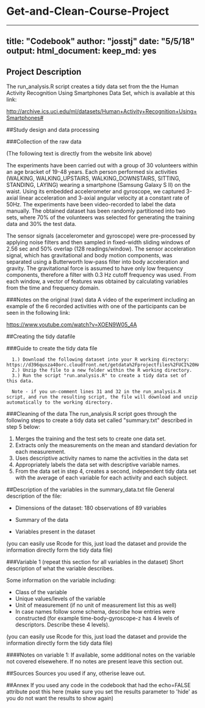 # Get-and-Clean-Course-Project
---
title: "Codebook"
author: "josstj"
date: "5/5/18"
output:
  html_document:
    keep_md: yes
---

## Project Description
The run_analysis.R script creates a tidy data set from the the Human Activity Recognition Using Smartphones Data Set, which is available at this link:

http://archive.ics.uci.edu/ml/datasets/Human+Activity+Recognition+Using+Smartphones#

##Study design and data processing

###Collection of the raw data

(The following text is directly from the website link above)

The experiments have been carried out with a group of 30 volunteers within an age bracket of 19-48 years. Each person performed six activities (WALKING, WALKING_UPSTAIRS, WALKING_DOWNSTAIRS, SITTING, STANDING, LAYING) wearing a smartphone (Samsung Galaxy S II) on the waist. Using its embedded accelerometer and gyroscope, we captured 3-axial linear acceleration and 3-axial angular velocity at a constant rate of 50Hz. The experiments have been video-recorded to label the data manually. The obtained dataset has been randomly partitioned into two sets, where 70% of the volunteers was selected for generating the training data and 30% the test data. 

The sensor signals (accelerometer and gyroscope) were pre-processed by applying noise filters and then sampled in fixed-width sliding windows of 2.56 sec and 50% overlap (128 readings/window). The sensor acceleration signal, which has gravitational and body motion components, was separated using a Butterworth low-pass filter into body acceleration and gravity. The gravitational force is assumed to have only low frequency components, therefore a filter with 0.3 Hz cutoff frequency was used. From each window, a vector of features was obtained by calculating variables from the time and frequency domain.

###Notes on the original (raw) data 
A video of the experiment including an example of the 6 recorded activities with one of the participants can be seen in the following link: 

https://www.youtube.com/watch?v=XOEN9W05_4A

##Creating the tidy datafile

###Guide to create the tidy data file

      1.) Download the following dataset into your R working directory:         https://d396qusza40orc.cloudfront.net/getdata%2Fprojectfiles%2FUCI%20HAR%20Dataset.zip
      2.) Unzip the file to a new folder within the R working directory.
      3.) Run the script "run.analysis.R" to create a tidy data set of this data.   
      
      Note - if you un-comment lines 31 and 32 in the run_analysis.R script, and run the resulting script, the file will download and unzip automatically to the working directory.    
  
###Cleaning of the data
The run_analysis.R script goes through the following steps to create a tidy data set called "summary.txt" described in step 5 below:

1. Merges the training and the test sets to create one data set.
2. Extracts only the measurements on the mean and standard deviation for each measurement.
3. Uses descriptive activity names to name the activities in the data set
4. Appropriately labels the data set with descriptive variable names.
5. From the data set in step 4, creates a second, independent tidy data set with the average of each variable for each activity and each subject.

##Description of the variables in the summary_data.txt file
General description of the file:
 - Dimensions of the dataset:  180 observations of 89 variables  
 
 
 
 
 
 - Summary of the data
 - Variables present in the dataset

(you can easily use Rcode for this, just load the dataset and provide the information directly form the tidy data file)

###Variable 1 (repeat this section for all variables in the dataset)
Short description of what the variable describes.

Some information on the variable including:
 - Class of the variable
 - Unique values/levels of the variable
 - Unit of measurement (if no unit of measurement list this as well)
 - In case names follow some schema, describe how entries were constructed (for example time-body-gyroscope-z has 4 levels of descriptors. Describe these 4 levels). 

(you can easily use Rcode for this, just load the dataset and provide the information directly form the tidy data file)

####Notes on variable 1:
If available, some additional notes on the variable not covered elsewehere. If no notes are present leave this section out.

##Sources
Sources you used if any, otherise leave out.

##Annex
If you used any code in the codebook that had the echo=FALSE attribute post this here (make sure you set the results parameter to 'hide' as you do not want the results to show again)
